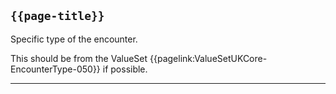 ## <code>{{page-title}}</code>
Specific type of the encounter.

This should be from the ValueSet {{pagelink:ValueSetUKCore-EncounterType-050}} if possible.

---